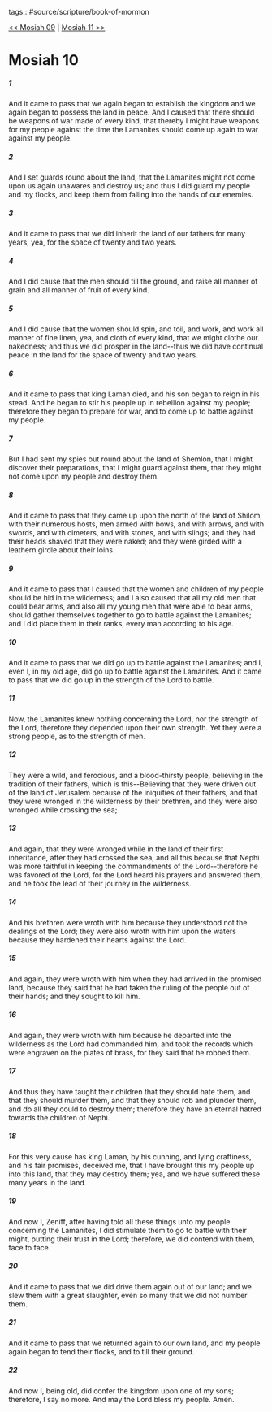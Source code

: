 tags:: #source/scripture/book-of-mormon

[<< Mosiah 09](book-of-mormon/08_Mosiah/Mosiah_09.md) | [Mosiah 11 >>](book-of-mormon/08_Mosiah/Mosiah_11.md)

# Mosiah 10

##### 1

And it came to pass that we again began to establish the kingdom and we again began to possess the land in peace. And I caused that there should be weapons of war made of every kind, that thereby I might have weapons for my people against the time the Lamanites should come up again to war against my people.

##### 2

And I set guards round about the land, that the Lamanites might not come upon us again unawares and destroy us; and thus I did guard my people and my flocks, and keep them from falling into the hands of our enemies.

##### 3

And it came to pass that we did inherit the land of our fathers for many years, yea, for the space of twenty and two years.

##### 4

And I did cause that the men should till the ground, and raise all manner of grain and all manner of fruit of every kind.

##### 5

And I did cause that the women should spin, and toil, and work, and work all manner of fine linen, yea, and cloth of every kind, that we might clothe our nakedness; and thus we did prosper in the land--thus we did have continual peace in the land for the space of twenty and two years.

##### 6

And it came to pass that king Laman died, and his son began to reign in his stead. And he began to stir his people up in rebellion against my people; therefore they began to prepare for war, and to come up to battle against my people.

##### 7

But I had sent my spies out round about the land of Shemlon, that I might discover their preparations, that I might guard against them, that they might not come upon my people and destroy them.

##### 8

And it came to pass that they came up upon the north of the land of Shilom, with their numerous hosts, men armed with bows, and with arrows, and with swords, and with cimeters, and with stones, and with slings; and they had their heads shaved that they were naked; and they were girded with a leathern girdle about their loins.

##### 9

And it came to pass that I caused that the women and children of my people should be hid in the wilderness; and I also caused that all my old men that could bear arms, and also all my young men that were able to bear arms, should gather themselves together to go to battle against the Lamanites; and I did place them in their ranks, every man according to his age.

##### 10

And it came to pass that we did go up to battle against the Lamanites; and I, even I, in my old age, did go up to battle against the Lamanites. And it came to pass that we did go up in the strength of the Lord to battle.

##### 11

Now, the Lamanites knew nothing concerning the Lord, nor the strength of the Lord, therefore they depended upon their own strength. Yet they were a strong people, as to the strength of men.

##### 12

They were a wild, and ferocious, and a blood-thirsty people, believing in the tradition of their fathers, which is this--Believing that they were driven out of the land of Jerusalem because of the iniquities of their fathers, and that they were wronged in the wilderness by their brethren, and they were also wronged while crossing the sea;

##### 13

And again, that they were wronged while in the land of their first inheritance, after they had crossed the sea, and all this because that Nephi was more faithful in keeping the commandments of the Lord--therefore he was favored of the Lord, for the Lord heard his prayers and answered them, and he took the lead of their journey in the wilderness.

##### 14

And his brethren were wroth with him because they understood not the dealings of the Lord; they were also wroth with him upon the waters because they hardened their hearts against the Lord.

##### 15

And again, they were wroth with him when they had arrived in the promised land, because they said that he had taken the ruling of the people out of their hands; and they sought to kill him.

##### 16

And again, they were wroth with him because he departed into the wilderness as the Lord had commanded him, and took the records which were engraven on the plates of brass, for they said that he robbed them.

##### 17

And thus they have taught their children that they should hate them, and that they should murder them, and that they should rob and plunder them, and do all they could to destroy them; therefore they have an eternal hatred towards the children of Nephi.

##### 18

For this very cause has king Laman, by his cunning, and lying craftiness, and his fair promises, deceived me, that I have brought this my people up into this land, that they may destroy them; yea, and we have suffered these many years in the land.

##### 19

And now I, Zeniff, after having told all these things unto my people concerning the Lamanites, I did stimulate them to go to battle with their might, putting their trust in the Lord; therefore, we did contend with them, face to face.

##### 20

And it came to pass that we did drive them again out of our land; and we slew them with a great slaughter, even so many that we did not number them.

##### 21

And it came to pass that we returned again to our own land, and my people again began to tend their flocks, and to till their ground.

##### 22

And now I, being old, did confer the kingdom upon one of my sons; therefore, I say no more. And may the Lord bless my people. Amen.
